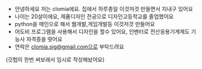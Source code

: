 - 안녕하세요 저는 clomia에요. 집에서 하루종일 이것저것 만들면서 지내구 있어요
- 나이는 20살이에요, 제품디자인 전공으로 디자인고등학교를 졸업했어요
- python을 메인으로 해서 웹개발,게임개발등 이것저것 만들어요
- 어도비 프로그램을 사용해서 디자인을 할수 있어요, 인벤터로 전산응용기계제도 기능사 자격증을 땃어요
- 연락은 clomia.sig@gmail.com으로 부탁드려요

(깃헙이 한번 써보래서 임시로 작성해놨어요)

<!---
clomia/clomia is a ✨ special ✨ repository because its `README.md` (this file) appears on your GitHub profile.
You can click the Preview link to take a look at your changes.
--->
